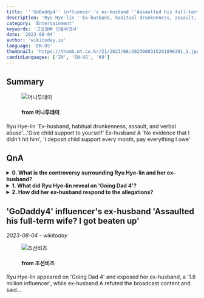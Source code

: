 ```yaml
---
title: '''GoDaddy4'' influencer''s ex-husband ''Assaulted his full-term wife? I got beaten up'''
description: 'Ryu Hye-lin ''Ex-husband, habitual drunkenness, assault, and verbal abuse''...''Give child support to yourself'' Ex-husband A ''No evidence that I didn''t hit him'', ''I deposit child support every month, pay everything I owe'''
category: 'Entertainment'
keywords: '고딩엄빠 인플루언서'
date: '2023-08-04'
author: 'wikitoday.io'
language: 'EN-US'
thumbnail: 'https://thumb.mt.co.kr/21/2023/08/2023080315281096391_1.jpg'
candidLanguages: ['ZH', 'EN-US', 'KO']
---
```


## Summary



<figure>
    <img src="https://thumb.mt.co.kr/21/2023/08/2023080315281096391_1.jpg" alt="머니투데이" />
    <figcaption>
        <h4> from 머니투데이</h4>
    </figcaption>
</figure>


Ryu Hye-lin 'Ex-husband, habitual drunkenness, assault, and verbal abuse'...'Give child support to yourself' Ex-husband A 'No evidence that I didn't hit him', 'I deposit child support every month, pay everything I owe'


## QnA

    
<details>
        <summary><b>0. What is the controversy surrounding Ryu Hye-lin and her ex-husband?</b></summary>
        The controversy revolves around accusations of assault, habitual drunkenness, and verbal abuse made by Ryu Hye-lin against her ex-husband, who is a popular influencer. Her ex-husband denies these allegations.
    </details>
    
<details>
        <summary><b>1. What did Ryu Hye-lin reveal on 'Going Dad 4'?</b></summary>
        On the show, Ryu Hye-lin shared details of the alleged abuse she experienced during her marriage and explained the reasons for their divorce. She also discussed the challenges of being a young mother.
    </details>
    
<details>
        <summary><b>2. How did her ex-husband respond to the allegations?</b></summary>
        Her ex-husband countered the claims, saying that he was also a victim of physical violence and that the broadcast misrepresented the facts. He maintains that he has paid child support regularly.
    </details>
    


## 'GoDaddy4' influencer's ex-husband 'Assaulted his full-term wife? I got beaten up'

_2023-08-04 - wikitoday_




<figure>
    <img src="https://biz.chosun.com/resizer/05acUJnyE3jGHLJS_ZOJlEIGW24=/650x341/smart/cloudfront-ap-northeast-1.images.arcpublishing.com/chosunbiz/NSVL4RQTYM6BQS3RFXHG5QEFDI.jpg" alt="조선비즈" />
    <figcaption>
        <h4> from 조선비즈</h4>
    </figcaption>
</figure>


Ryu Hye-lin appeared on 'Going Dad 4' and exposed her ex-husband, a '1.6 million influencer', while ex-husband A refuted the broadcast content and said...
